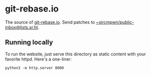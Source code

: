 # git-rebase.io

The source of [git-rebase.io](https://git-rebase.io). Send
patches to
[~sircmpwn/public-inbox@lists.sr.ht](mailto:~sircmpwn/public-inbox@lists.sr.ht).

## Running locally

To run the website, just serve this directory as static content with your
favorite httpd. Here's a one-liner:

    python3 -m http.server 8000
